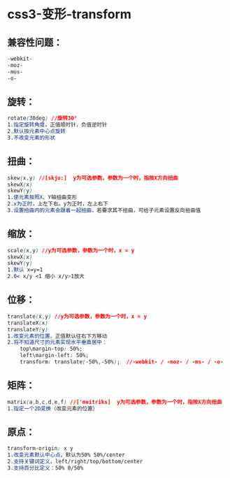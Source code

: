 # css3-变形-transform

## 兼容性问题：
```css
-webkit-
-moz-
-mos-
-o-
```

## 旋转：
```css
rotate(30deg) //旋转30°
1.指定旋转角度，正值顺时针，负值逆时针
2.默认按元素中心点旋转
3.不改变元素的形状
```

## 扭曲：
```css
skew(x,y) //[skju:]  y为可选参数，参数为一个时，指按X方向扭曲
skewX(x)
skewY(y)
1.使元素按照X、Y轴扭曲变形
2.x为正时，上左下右。y为正时，左上右下
3.设置扭曲内的元素会跟着一起扭曲，若要求其不扭曲，可给子元素设置反向扭曲值
```

## 缩放：
```css
scale(x,y) //y为可选参数，参数为一个时，x = y
skewX(x)
skewY(y)
1.默认 x=y=1
2.0< x/y <1 缩小 x/y>1放大
```

## 位移：
```css
translate(x,y) //y为可选参数，参数为一个时，x = y
translateX(x)
translateY(y)
1.改变元素的位置，正值默认往右下方移动
2.将不知道尺寸的元素实现水平垂直居中：
 	top\margin-top: 50%;
 	left\margin-left: 50%;
 	transform: translate(-50%,-50%);  //-webkit- / -moz- / -ms- / -o-
```

## 矩阵：
```css
matrix(a,b,c,d,e,f) //['meitriks]  y为可选参数，参数为一个时，指按X方向扭曲
1.指定一个2D变换（改变元素的位置）
```

## 原点：
```css
transform-origin: x y
1.改变元素默认中心点，默认为50% 50%/center
2.支持关键词定义，left/right/top/bottom/center
3.支持百分比定义：50% 0/50%
```